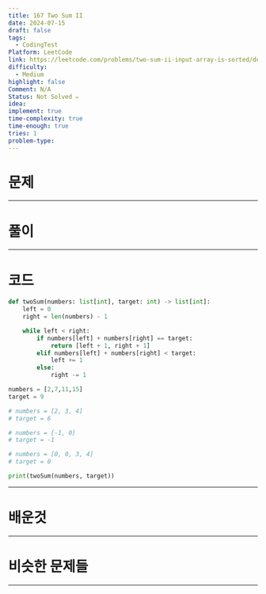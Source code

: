 ```yaml
---
title: 167 Two Sum II
date: 2024-07-15
draft: false
tags:
  - CodingTest
Platform: LeetCode
link: https://leetcode.com/problems/two-sum-ii-input-array-is-sorted/description/
difficulty:
  - Medium
highlight: false
Comment: N/A
Status: Not Solved ✏️
idea: 
implement: true
time-complexity: true
time-enough: true
tries: 1
problem-type:
---
```

# 문제




___

# 풀이





____

# 코드

```python
def twoSum(numbers: list[int], target: int) -> list[int]:
    left = 0
    right = len(numbers) - 1

    while left < right:
        if numbers[left] + numbers[right] == target:
            return [left + 1, right + 1]
        elif numbers[left] + numbers[right] < target:
            left += 1
        else:
            right -= 1

numbers = [2,7,11,15]
target = 9

# numbers = [2, 3, 4]
# target = 6

# numbers = [-1, 0]
# target = -1

# numbers = [0, 0, 3, 4]
# target = 0

print(twoSum(numbers, target))
```




___

# 배운것






---


# 비슷한 문제들






___
